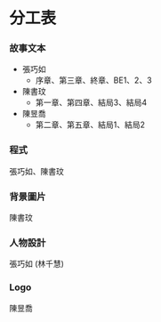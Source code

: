 # 分工表
### 故事文本
+ 張巧如
    + 序章、第三章、終章、BE1、2、3
+ 陳書玟
    + 第一章、第四章、結局3、結局4
+ 陳昱喬
    + 第二章、第五章、結局1、結局2

### 程式
張巧如、陳書玟

### 背景圖片
陳書玟

### 人物設計
張巧如 (林千慧)

### Logo
陳昱喬